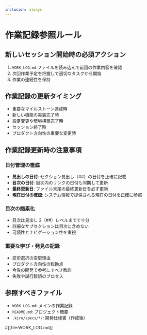 ```yaml
---
inclusion: always
---
```


# 作業記録参照ルール

## 新しいセッション開始時の必須アクション

1. `WORK_LOG.md` ファイルを読み込んで前回の作業内容を確認
2. 次回作業予定を把握して適切なタスクから開始
3. 作業の連続性を保持

## 作業記録の更新タイミング

- 重要なマイルストーン達成時
- 新しい機能の実装完了時
- 設定変更や環境構築完了時
- セッション終了時
- プロダクト方向性の重要な変更時

## 作業記録更新時の注意事項

### 日付管理の徹底

- **見出しの日付**: セクション見出し（##）の日付を正確に記載
- **目次の日付**: 目次内のリンクの日付も同期して更新
- **最終更新日**: ファイル末尾の最終更新日を必ず更新
- **現在日付の確認**: システム情報で提供される現在の日付を正確に参照

### 目次の簡素化

- 目次は見出し 2（##）レベルまでで十分
- 詳細なサブセクションは目次に含めない
- 可読性とナビゲーション性を重視

### 重要な学び・発見の記録

- 技術選択の変更理由
- プロダクト方向性の転換点
- 今後の開発で参考にすべき教訓
- 失敗や試行錯誤のプロセス

## 参照すべきファイル

- `WORK_LOG.md`: メインの作業記録
- `README.md`: プロジェクト概要
- `.kiro/specs/*/`: 開発仕様書（作成後）

#[[file:WORK_LOG.md]]
